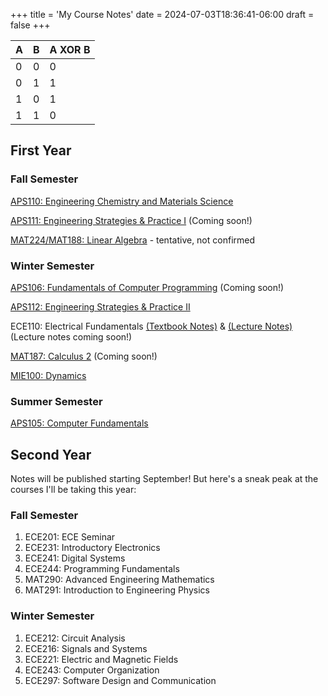 +++
title = 'My Course Notes'
date = 2024-07-03T18:36:41-06:00
draft = false
+++

| A | B | A XOR B |
|---|---|---------|
| 0 | 0 |    0    |
| 0 | 1 |    1    |
| 1 | 0 |    1    |
| 1 | 1 |    0    |

## First Year
### Fall Semester
[APS110: Engineering Chemistry and Materials Science](/files/firstyear/aps110.pdf)

[APS111: Engineering Strategies & Practice I]() (Coming soon!)

[MAT224/MAT188: Linear Algebra]() - tentative, not confirmed

### Winter Semester
[APS106: Fundamentals of Computer Programming]() (Coming soon!)

[APS112: Engineering Strategies & Practice II](/files/firstyear/aps112.pdf)

ECE110: Electrical Fundamentals [(Textbook Notes)](/files/firstyear/ece110tb.pdf) & [(Lecture Notes)]() (Lecture notes coming soon!)

[MAT187: Calculus 2]() (Coming soon!)

[MIE100: Dynamics](/files/firstyear/mie100.pdf)

### Summer Semester
[APS105: Computer Fundamentals](/files/firstyear/aps105.pdf)

## Second Year
Notes will be published starting September! But here's a sneak peak at the courses I'll be taking this year:
### Fall Semester
1. ECE201: ECE Seminar
2. ECE231: Introductory Electronics
3. ECE241: Digital Systems
4. ECE244: Programming Fundamentals
5. MAT290: Advanced Engineering Mathematics
6. MAT291: Introduction to Engineering Physics

### Winter Semester
1. ECE212: Circuit Analysis
2. ECE216: Signals and Systems
3. ECE221: Electric and Magnetic Fields
4. ECE243: Computer Organization
5. ECE297: Software Design and Communication 
